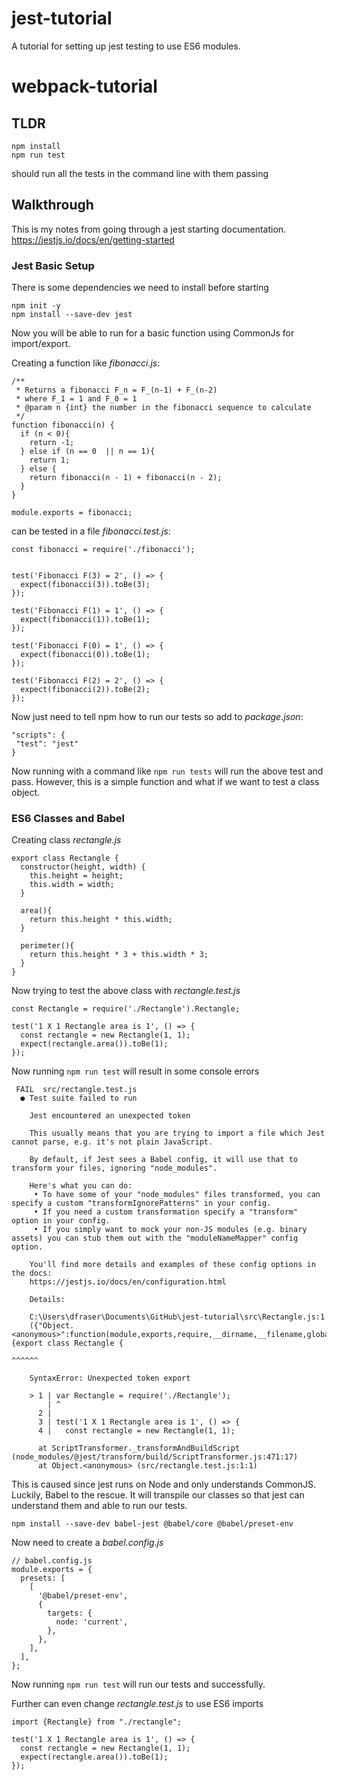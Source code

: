 # jest-tutorial
A tutorial for setting up jest testing to use ES6 modules.

# webpack-tutorial

## TLDR

```
npm install
npm run test
```
should run all the tests in the command line with them passing

## Walkthrough
This is my notes from going through a jest starting documentation.  https://jestjs.io/docs/en/getting-started

### Jest Basic Setup
There is some dependencies we need to install before starting


```
npm init -y
npm install --save-dev jest
```

Now you will be able to run for a basic function using CommonJs for import/export.

Creating a function like _fibonacci.js_:
```
/**
 * Returns a fibonacci F_n = F_(n-1) + F_(n-2)
 * where F_1 = 1 and F_0 = 1
 * @param n {int} the number in the fibonacci sequence to calculate
 */
function fibonacci(n) {
  if (n < 0){
    return -1;
  } else if (n == 0  || n == 1){
    return 1;
  } else {
    return fibonacci(n - 1) + fibonacci(n - 2);
  }
}

module.exports = fibonacci;
```

can be tested in a file _fibonacci.test.js_:
```
const fibonacci = require('./fibonacci');


test('Fibonacci F(3) = 2', () => {
  expect(fibonacci(3)).toBe(3);
});

test('Fibonacci F(1) = 1', () => {
  expect(fibonacci(1)).toBe(1);
});

test('Fibonacci F(0) = 1', () => {
  expect(fibonacci(0)).toBe(1);
});

test('Fibonacci F(2) = 2', () => {
  expect(fibonacci(2)).toBe(2);
});
```
Now just need to tell npm how to run our tests so add to _package.json_:
```
"scripts": {
 "test": "jest"
}
```


Now running with a command like `npm run tests` will run the above test and pass.
However, this is a simple function and what if we want to test a class object.



### ES6 Classes and Babel
Creating class _rectangle.js_
```
export class Rectangle {
  constructor(height, width) {
    this.height = height;
    this.width = width;
  }

  area(){
    return this.height * this.width;
  }

  perimeter(){
    return this.height * 3 + this.width * 3;
  }
}
```

Now trying to test the above class with _rectangle.test.js_
```
const Rectangle = require('./Rectangle').Rectangle;

test('1 X 1 Rectangle area is 1', () => {
  const rectangle = new Rectangle(1, 1);
  expect(rectangle.area()).toBe(1);
});
```
Now running `npm run test` will result in some console errors

```
 FAIL  src/rectangle.test.js
  ● Test suite failed to run

    Jest encountered an unexpected token

    This usually means that you are trying to import a file which Jest cannot parse, e.g. it's not plain JavaScript.

    By default, if Jest sees a Babel config, it will use that to transform your files, ignoring "node_modules".

    Here's what you can do:
     • To have some of your "node_modules" files transformed, you can specify a custom "transformIgnorePatterns" in your config.
     • If you need a custom transformation specify a "transform" option in your config.
     • If you simply want to mock your non-JS modules (e.g. binary assets) you can stub them out with the "moduleNameMapper" config option.

    You'll find more details and examples of these config options in the docs:
    https://jestjs.io/docs/en/configuration.html

    Details:

    C:\Users\dfraser\Documents\GitHub\jest-tutorial\src\Rectangle.js:1
    ({"Object.<anonymous>":function(module,exports,require,__dirname,__filename,global,jest){export class Rectangle {
                                                                                             ^^^^^^

    SyntaxError: Unexpected token export

    > 1 | var Rectangle = require('./Rectangle');
        | ^
      2 |
      3 | test('1 X 1 Rectangle area is 1', () => {
      4 |   const rectangle = new Rectangle(1, 1);

      at ScriptTransformer._transformAndBuildScript (node_modules/@jest/transform/build/ScriptTransformer.js:471:17)
      at Object.<anonymous> (src/rectangle.test.js:1:1)
```

This is caused since jest runs on Node and only understands CommonJS.
Luckily, Babel to the rescue. It will transpile our classes so that jest
can understand them and able to run our tests.


```
npm install --save-dev babel-jest @babel/core @babel/preset-env
```

Now need to create a _babel.config.js_
```
// babel.config.js
module.exports = {
  presets: [
    [
      '@babel/preset-env',
      {
        targets: {
          node: 'current',
        },
      },
    ],
  ],
};
```

Now running `npm run test` will run our tests and successfully.


Further can even change _rectangle.test.js_ to use ES6 imports
```
import {Rectangle} from "./rectangle";

test('1 X 1 Rectangle area is 1', () => {
  const rectangle = new Rectangle(1, 1);
  expect(rectangle.area()).toBe(1);
});
```
